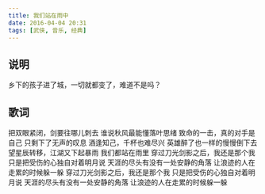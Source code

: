 ```yaml
---
title: 我们站在雨中
date: 2016-04-04 20:31
tags: [武侠, 音乐, 经典]
---
```

## 说明
乡下的孩子进了城，一切就都变了，难道不是吗？

## 歌词

把双眼紧闭，剑要往哪儿刺去 
谁说秋风最能懂落叶思绪 
致命的一击，真的对手是自己 
只剩下了无声的叹息 
酒逢知己，千杯也难尽兴 
英雄醉了也一样的慢慢倒下去 
望星辰转移，江湖又下起暴雨 
我们都站在雨里 
穿过刀光剑影之后，我还是那个我 
只是把受伤的心独自对着明月说 
天涯的尽头有没有一处安静的角落 
让浪迹的人在走累的时候躲一躲 
穿过刀光剑影之后，我还是那个我 
只是把受伤的心独自对着明月说 
天涯的尽头有没有一处安静的角落 
让浪迹的人在走累的时候躲一躲 
